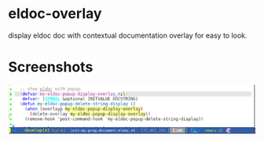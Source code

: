 # eldoc-overlay

display eldoc doc with contextual documentation overlay for easy to look.

# Screenshots

![eldoc-overlay-mode screenshot](eldoc-overlay-mode.png)


